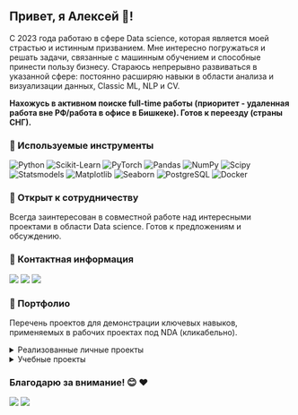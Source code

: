 ## Привет, я Алексей 👋!

С 2023 года работаю в сфере Data science, которая является моей страстью и истинным призванием. Мне интересно погружаться и решать задачи, связанные с машинным обучением и способные принести пользу бизнесу. Стараюсь непрерывно развиваться в указанной сфере: постоянно расширяю навыки в области анализа и визуализации данных, Classic ML, NLP и CV.

**Нахожусь в активном поиске full-time работы (приоритет - удаленная работа вне РФ/работа в офисе в Бишкеке). Готов к переезду (страны СНГ).**

### 💼 Используемые инструменты

![Python](http://img.shields.io/badge/-Python-3776AB?style=flat-square&logo=python&logoColor=ffffff) ![Scikit-Learn](https://img.shields.io/badge/-Scikit_Learn-%23F7931E?style=flat-square&logo=scikit-learn&logoColor=ffffff) <!--![TensorFlow](https://img.shields.io/badge/-TensorFlow-%23FF6F00?style=flat-square&logo=tensorflow&logoColor=ffffff)--> ![PyTorch](https://img.shields.io/badge/-PyTorch-%23EE4C2C?style=flat-square&logo=pytorch&logoColor=ffffff) ![Pandas](https://img.shields.io/badge/-Pandas-%23150458?style=flat-square&logo=pandas&logoColor=ffffff) ![NumPy](https://img.shields.io/badge/-NumPy-%23013243?style=flat-square&logo=numpy&logoColor=ffffff) ![Scipy](https://img.shields.io/badge/-Scipy-%230C55A5?style=flat-square&logo=python&logoColor=ffffff) ![Statsmodels](https://img.shields.io/badge/-Statsmodels-%236440A7?style=flat-square&logo=python&logoColor=ffffff) ![Matplotlib](https://img.shields.io/badge/-Matplotlib-%230076D6?style=flat-square&logo=python&logoColor=ffffff) ![Seaborn](https://img.shields.io/badge/-Seaborn-%23747DBA?style=flat-square&logo=python&logoColor=ffffff) ![PostgreSQL](https://img.shields.io/badge/-PostgreSQL-%23336791?style=flat-square&logo=postgresql&logoColor=ffffff) <!-- ![MySQL](https://img.shields.io/badge/-MySQL-%234479A1?style=flat-square&logo=mysql&logoColor=ffffff) --> ![Docker](https://img.shields.io/badge/-Docker-%232496ED?style=flat-square&logo=docker&logoColor=ffffff) 

### 🌱 Открыт к сотрудничеству

Всегда заинтересован в совместной работе над интересными проектами в области Data science. Готов к предложениям и обсуждению.

### 🚀 Контактная информация

<a href="https://www.linkedin.com/in/alekfil/"><img src="https://img.shields.io/badge/LinkedIn-blue?logo=linkedin&logoColor=white"/></a>
<a href="https://www.kaggle.com/alekfil"><img src="https://img.shields.io/badge/kaggle-blue?logo=kaggle&logoColor=white"/></a>
<a href="mailto:alekfil.ds@gmail.com"><img src="https://img.shields.io/badge/-alekfil.ds@gmail.com-%23747DBA?logo=gmail&logoColor=ffffff"/></a>

### 📁 Портфолио
Перечень проектов для демонстрации ключевых навыков, применяемых в рабочих проектах под NDA (кликабельно).

<details>
  <summary>Реализованные личные проекты</summary>
  
| № | Название проекта                                                   | Инструменты                           | Краткое описание                                         |
| - |:------------------------------------------------------------------ |:-------------------------------------:| -------------------------------------------------------- |
| 1 | [My champion app](https://github.com/alekFil/my_champion_app)   | `Python`, `Scikit-Learn`, `PyTorch, transformers`, `Pandas`, `Streamlit` | Прогнозирование качества исполнения элементов фигурного катания            |
| 2 | [Maternal health risk](https://github.com/alekFil/maternal_health_risk)   | `Python`, `Scikit-Learn`, `Pandas`, `Streamlit`  | Разработка модели машинного обучения для прогнозирования рисков для здоровья беременных            |
| 3 | [Genres classification via album's cover](https://github.com/alekFil/genres_classification)   | `Python`, `Scikit-Learn`, `PyTorch`, `Pandas`  | Классификация жарнов на основе обложки музыкального альбома            |
| 4 | [Carprice by VIN](https://github.com/alekFil/carprice_by_vin)   | `Python`, `Scikit-Learn`, `CatBoost`, `re`  | Разработка модели машинного обучения для прогноза стоимости автомобилей по VIN-коду            |

</details>

<details>
  <summary>Учебные проекты</summary>
  
| Наименование (ссылка) | Краткое описание | Задача проекта; метрика | Инструменты | 
| -- | -- | -- | -- |
| [NLP](https://github.com/alekFil/yandex_practicum/tree/main/01_nlp_bin_classification) | Разработка модели для классифицикации комментариев на позитивные и негативные | Бинарная классификация;<br /> F-мера | `Python`, `Pandas`, `Scikit-learn`, `Pipeline`, `NLTK`, `TF-IDF`, `BERT`, `SpaCy` |
| [Применение ML (регрессия) в E-Commerce](https://github.com/alekFil/yandex_practicum/tree/main/02_autos_regression/) | Разработка системы рекомендации стоимости автомобиля на основе его описания | Регрессия;<br /> RMSE | `Python`, `Pandas`, `statsmodels`, `Scikit-learn`, `LightGBM`, `RandomizedSearchCV`, `Pipeline` |
| [Применение ML в сфере услуг такси](https://github.com/alekFil/yandex_practicum/tree/main/03_taxi_timeseries/) | Разработка модели для предсказания количество заказов такси на следующий час | Прогнозирование временных рядов;<br /> RMSE | `Python`, `Pandas`, `statsmodels`, `Scikit-learn`, `CatBoost`, `GridSearchCV`, `Pipeline` |
| [Применение ML в нефтянной промышленности](https://github.com/alekFil/yandex_practicum/tree/main/04_fuel_regression/) | Разработка модели для предсказания региона, где добыча нефти принесет наибольшую прибыль | Регрессия;<br /> RMSE | `Python`, `Pandas`, `Scikit-learn`, `bootstrap` |
| [Применение ML в HR](https://github.com/alekFil/yandex_practicum/tree/main/05_hr_bin_classification/) | Моделирование коэффициента удовлетворённости работников и прогнозирование оттока работников | Бинарная классификация;<br /> ROC-AUC | `Python`, `Pandas`, `Matplotlib`, `Scikit-learn`, `shap`, `feature importance` | 
| [Применение ML (классификация) в E-Commerce](https://github.com/alekFil/yandex_practicum/tree/main/06_ecommerce_bin_classification/) | Разработка моделей машинного обучения для прогнозирования и повышения покупательской активности постоянных клиентов интернет-магазина | Бинарная классификация;<br /> ROC-AUC | `Python`, `Pandas`, `Matplotlib`, `Scikit-learn`, `shap`, `feature importance` |
| [Применение ML в фермерском хозяйстве](https://github.com/alekFil/yandex_practicum/tree/main/07_agriculture_bin_classification/) | Разработка моделей машинного обучения для принятия решений о приобретении коров по заказу молочного хозяйства | Бинарная классификация;<br /> F-мера | `Python`, `Pandas`, `Matplotlib`, `Scikit-learn` |


</details>

### Благодарю за внимание! 😊 ❤️

![](https://komarev.com/ghpvc/?username=alekfil&abbreviated=true&color=green&style=flat-square)
![](https://hit.yhype.me/github/profile?user_id=131485747)
